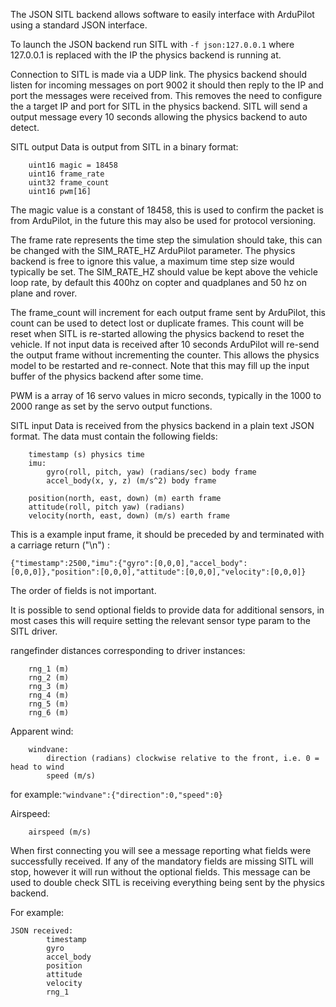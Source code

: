 The JSON SITL backend allows software to easily interface with ArduPilot using a standard JSON interface.

To launch the JSON backend run SITL with ```-f json:127.0.0.1``` where 127.0.0.1 is replaced with the IP the physics backend is running at.

Connection to SITL is made via a UDP link. The physics backend should listen for incoming messages on port 9002 it should then reply to the IP and port the messages were received from. This removes the need to configure the a target
IP and port for SITL in the physics backend. SITL will send a output message every 10 seconds allowing the physics backend to auto detect.

SITL output
Data is output from SITL in a binary format:
```
    uint16 magic = 18458
    uint16 frame_rate
    uint32 frame_count
    uint16 pwm[16]
```

The magic value is a constant of 18458, this is used to confirm the packet is from ArduPilot, in the future this may also be used for protocol versioning.

The frame rate represents the time step the simulation should take, this can be changed with the SIM_RATE_HZ ArduPilot parameter. The physics backend is free to ignore this value, a maximum time step size would typically be set. The SIM_RATE_HZ should value be kept above the vehicle loop rate, by default this 400hz on copter and quadplanes and 50 hz on plane and rover.

The frame_count will increment for each output frame sent by ArduPilot, this count can be used to detect lost or duplicate frames. This count will be reset when SITL is re-started allowing the physics backend to reset the vehicle. If not input data is received after 10 seconds ArduPilot will re-send the output frame without incrementing the counter. This allows the physics model to be restarted and re-connect. Note that this may fill up the input buffer of the physics backend after some time. 

PWM is a array of 16 servo values in micro seconds, typically in the 1000 to 2000 range as set by the servo output functions.

SITL input
Data is received from the physics backend in a plain text JSON format. The data must contain the following fields:
```
    timestamp (s) physics time
    imu:
        gyro(roll, pitch, yaw) (radians/sec) body frame
        accel_body(x, y, z) (m/s^2) body frame

    position(north, east, down) (m) earth frame
    attitude(roll, pitch yaw) (radians)
    velocity(north, east, down) (m/s) earth frame
```
This is a example input frame, it should be preceded by and terminated with a carriage return ("\n") :
```
{"timestamp":2500,"imu":{"gyro":[0,0,0],"accel_body":[0,0,0]},"position":[0,0,0],"attitude":[0,0,0],"velocity":[0,0,0]}
```
The order of fields is not important.

It is possible to send optional fields to provide data for additional sensors, in most cases this will require setting the relevant sensor type param to the SITL driver.

rangefinder distances corresponding to driver instances:
```
    rng_1 (m)
    rng_2 (m)
    rng_3 (m)
    rng_4 (m)
    rng_5 (m)
    rng_6 (m)
```

Apparent wind:
```
    windvane:
        direction (radians) clockwise relative to the front, i.e. 0 = head to wind
        speed (m/s)
```
for example:```"windvane":{"direction":0,"speed":0}```

Airspeed:

```
    airspeed (m/s)
```

When first connecting you will see a message reporting what fields were successfully received. If any of the mandatory fields are missing SITL will stop, however it will run without the optional fields. This message can be used to double check SITL is receiving everything being sent by the physics backend.

For example:
```
JSON received:
        timestamp
        gyro
        accel_body
        position
        attitude
        velocity
        rng_1
```
